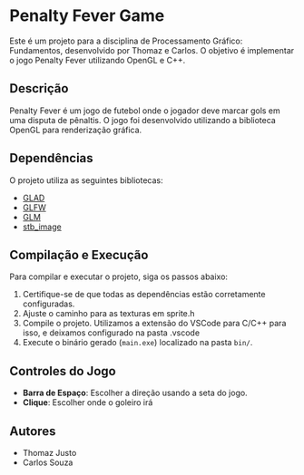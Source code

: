 # Penalty Fever Game

Este é um projeto para a disciplina de Processamento Gráfico: Fundamentos, desenvolvido por Thomaz e Carlos. O objetivo é implementar o jogo Penalty Fever utilizando OpenGL e C++.

## Descrição

Penalty Fever é um jogo de futebol onde o jogador deve marcar gols em uma disputa de pênaltis. O jogo foi desenvolvido utilizando a biblioteca OpenGL para renderização gráfica.

## Dependências

O projeto utiliza as seguintes bibliotecas:

- [GLAD](Dependencies/GLAD/)
- [GLFW](Dependencies/glfw-3.4.bin.WIN64/)
- [GLM](Dependencies/glm/)
- [stb_image](Dependencies/stb_image/)

## Compilação e Execução

Para compilar e executar o projeto, siga os passos abaixo:

1. Certifique-se de que todas as dependências estão corretamente configuradas.
2. Ajuste o caminho para as texturas em sprite.h
3. Compile o projeto. Utilizamos a extensão do VSCode para C/C++ para isso, e deixamos configurado na pasta .vscode
4. Execute o binário gerado (`main.exe`) localizado na pasta `bin/`.

## Controles do Jogo

- **Barra de Espaço**: Escolher a direção usando a seta do jogo.
- **Clique**: Escolher onde o goleiro irá

## Autores

- Thomaz Justo
- Carlos Souza
